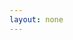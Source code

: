 ```yaml
---
layout: none
---
```


<RedoclyAPIBlock src="/firefly-services/docs/photoshop_replaceSmartObject.json" width="600px" disableSidebar hideTryItPanel />
